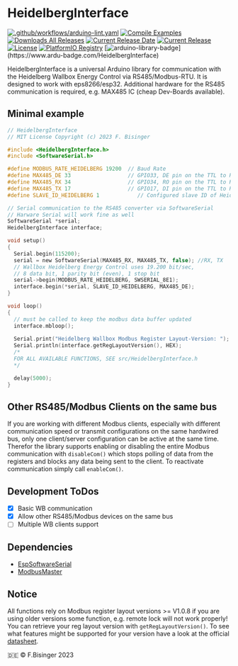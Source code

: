 # HeidelbergInterface
[![.github/workflows/arduino-lint.yaml](https://github.com/Fbisinger/HeidelbergInterface/actions/workflows/arduino-lint.yaml/badge.svg)](https://github.com/Fbisinger/HeidelbergInterface/actions/workflows/arduino-lint.yaml) [![Compile Examples](https://github.com/Fbisinger/HeidelbergInterface/actions/workflows/compile-examples.yaml/badge.svg)](https://github.com/Fbisinger/HeidelbergInterface/actions/workflows/compile-examples.yaml) [![Downloads All Releases](https://img.shields.io/github/downloads/Fbisinger/HeidelbergInterface/total.svg)]()
[![Current Release Date](https://img.shields.io/github/release-date/Fbisinger/HeidelbergInterface)]() [![Current Release](https://img.shields.io/github/v/release/Fbisinger/HeidelbergInterface)]() [![License](https://img.shields.io/github/license/Fbisinger/HeidelbergInterface)]() [![PlatformIO Registry](https://badges.registry.platformio.org/packages/fbisinger/library/HeidelbergInterface.svg)](https://registry.platformio.org/libraries/fbisinger/HeidelbergInterface) [![arduino-library-badge](https://www.ardu-badge.com/badge/HeidelbergInterface.svg?)](https://www.ardu-badge.com/HeidelbergInterface)

HeidelbergInterface is a universal Arduino library for communication with the Heidelberg Wallbox Energy Control via RS485/Modbus-RTU. It is designed to work with eps8266/esp32. Additional hardware for the RS485 communication is required, e.g. MAX485 IC (cheap Dev-Boards available).

## Minimal example
```c
// HeidelbergInterface
// MIT License Copyright (c) 2023 F. Bisinger

#include <HeidelbergInterface.h>
#include <SoftwareSerial.h>

#define MODBUS_RATE_HEIDELBERG 19200  // Baud Rate
#define MAX485_DE 33                  // GPIO33, DE pin on the TTL to RS485 converter
#define MAX485_RX 34                  // GPIO34, RO pin on the TTL to RS485 converter
#define MAX485_TX 17                  // GPIO17, DI pin on the TTL to RS485 converter
#define SLAVE_ID_HEIDELBERG 1            // Configured slave ID of Heidelberg Wallbox

// Serial communication to the RS485 converter via SoftwareSerial
// Harware Serial will work fine as well
SoftwareSerial *serial;
HeidelbergInterface interface;

void setup()
{
  Serial.begin(115200);
  serial = new SoftwareSerial(MAX485_RX, MAX485_TX, false); //RX, TX
  // Wallbox Heidelberg Energy Control uses 19.200 bit/sec, 
  // 8 data bit, 1 parity bit (even), 1 stop bit
  serial->begin(MODBUS_RATE_HEIDELBERG, SWSERIAL_8E1);
  interface.begin(*serial, SLAVE_ID_HEIDELBERG, MAX485_DE); 
}

void loop()
{
  // must be called to keep the modbus data buffer updated 
  interface.mbloop();
  
  Serial.print("Heidelberg Wallbox Modbus Register Layout-Version: ");
  Serial.println(interface.getRegLayoutVersion(), HEX);
  /*
  FOR ALL AVAILABLE FUNCTIONS, SEE src/HeidelbergInterface.h
  */

  delay(5000);
}
```
## Other RS485/Modbus Clients on the same bus
If you are working with different Modbus clients, especially with different communication speed or transmit configurations on the same hardwired bus, only one client/server configuration can be active at the same time. Therefor the library supports enabling or disabling the entire Modbus communication with `disableCom()` which stops polling of data from the registers and blocks any data being sent to the client. To reactivate communication simply call `enableCom()`.

## Development ToDos
- [x] Basic WB communication
- [x] Allow other RS485/Modbus devices on the same bus
- [ ] Multiple WB clients support

## Dependencies
- [EspSoftwareSerial](https://github.com/plerup/espsoftwareserial)
- [ModbusMaster](https://github.com/4-20ma/ModbusMaster)

## Notice
All functions rely on Modbus register layout versions >= V1.0.8 if you are using older versions some function, e.g. remote lock will not work properly! You can retrieve your reg layout version with `getRegLayoutVersion()`. To see what features might be supported for your version have a look at the official [datasheet](/doc/ModBus-Register-Tabelle.pdf).

:de: © F.Bisinger 2023